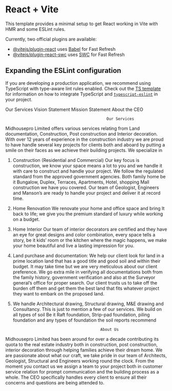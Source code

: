 # React + Vite

This template provides a minimal setup to get React working in Vite with HMR and some ESLint rules.

Currently, two official plugins are available:

- [@vitejs/plugin-react](https://github.com/vitejs/vite-plugin-react/blob/main/packages/plugin-react) uses [Babel](https://babeljs.io/) for Fast Refresh
- [@vitejs/plugin-react-swc](https://github.com/vitejs/vite-plugin-react/blob/main/packages/plugin-react-swc) uses [SWC](https://swc.rs/) for Fast Refresh

## Expanding the ESLint configuration

If you are developing a production application, we recommend using TypeScript with type-aware lint rules enabled. Check out the [TS template](https://github.com/vitejs/vite/tree/main/packages/create-vite/template-react-ts) for information on how to integrate TypeScript and [`typescript-eslint`](https://typescript-eslint.io) in your project.


Our Services
Vision Statement
Mission Statement
About the CEO

                                                Our Services

Midhousepro Limited offers various services relating from Land documentation, Construction, Post construction and Interior decoration. 
With over 12 years of experience in the construction industry we are proud to have handle several key projects for clients both and aboard by putting a smile on their faces as we achieve their building projects. 
We specialize in 
1.	Construction (Residential and Commercial)
Our key focus is construction, we know your space means a lot to you and we handle it with care to construct and handle your project. We follow the regulated standard from the approved government agencies. Both family home be it Bungalow, Duplex, Terraces, Apartments, Hotel, shopping Mall construction we have you covered. Our team of Geologist, Engineers and Manson’s are ready to handle your project and deliver it at record time.
2.	Home Renovation
We renovate your home and office space and bring It back to life; we give you the premium standard of luxury while working on a budget.
3.	Home Interior
Our team of interior decorators are certified and they have an eye for great designs and color combination, every space tells a story, be it kids’ room or the kitchen where the magic happens, we make your home beautiful and live a lasting impression for you.
4.	Land purchase and documentation: 
We help our client look for land in a prime location land that has a good title and good soil and within their budget. It may take time but we are very meticulous about our client preference. We go extra mile in verifying all documentations both from the family history, government verification and also at the Surveyor general’s office for proper search. Our client trusts us to take off the burden off them and get them the best land that fits whatever project they want to embark on the proposed land.

5.	We handle Architectural drawing, Structural drawing, M&E drawing and Consultancy.
This is just to mention a few of our services. We build on all types of soil Be it Raft foundation, Strip-pad foundation, piling foundation and any types of foundation the soil reports recommend


                                              About Us
Midhousepro Limited has been around for over a decade contributing its quota to the real estate industry both in construction, post construction, interior decoration through helping families achieve their dream home. We are passionate about what our craft, we take pride in our team of Architects, Geologist, Structural and Engineers working round the clock. From the moment you contact us we assign a team to your project both in customer service relation for prompt communication and the building process as a whole. The CEO specifically handles every client to ensure all their concerns and questions are being attended to.